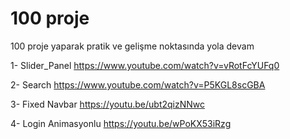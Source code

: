 # 100 proje
 100 proje yaparak  pratik ve gelişme noktasında yola devam 

 1- Slider_Panel
 https://www.youtube.com/watch?v=vRotFcYUFq0

 2- Search 
 https://www.youtube.com/watch?v=P5KGL8scGBA

 3- Fixed Navbar
 https://youtu.be/ubt2qizNNwc


4- Login Animasyonlu
https://youtu.be/wPoKX53iRzg
